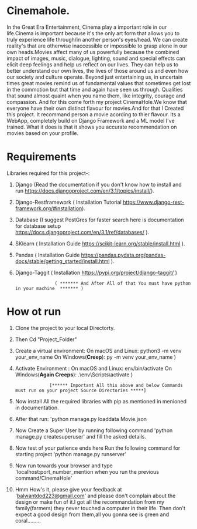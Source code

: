 # Cinemahole.
In the Great Era Entertainment, Cinema play a important role in our life.Cinema is important because it's the only art form that allows you to truly experience life through/in another person's eyes/head. We can create reality's that are otherwise inaccessible or impossible to grasp alone in our own heads.Movies affect many of us powerfully because the combined impact of images, music, dialogue, lighting, sound and special effects can elicit deep feelings and help us reflect on our lives. They can help us to better understand our own lives, the lives of those around us and even how our society and culture operate.
Beyond just entertaining us, in uncertain times great movies remind us of fundamental values that sometimes get lost in the commotion but that time and again have seen us through. Qualities that sound almost quaint when you name them, like integrity, courage and compassion.
And for this come forth my project CinemaHole.We know that everyone have their own  distinct flavour for movies.And for that I Created this project. It recommand person a movie acording to thier flavour. 
Its a WebApp, completely build on Django Framework and a ML model I've trained. What it does is that it shows you accurate recommendation on movies based on your profile.

# Requirements
Libraries required for this project-:
1. Django (Read the documentation if you don't know how to install and run https://docs.djangoproject.com/en/3.1/topics/install/).
2. Django-Restframework ( Installation Tutorial https://www.django-rest-framework.org/#installation).
3. Database (I suggest PostGres for faster search here is documentation for database setup https://docs.djangoproject.com/en/3.1/ref/databases/ ).
4. SKlearn ( Installation Guide https://scikit-learn.org/stable/install.html ).
5. Pandas ( Installation Guide https://pandas.pydata.org/pandas-docs/stable/getting_started/install.html ).
6. Django-Taggit ( Installation https://pypi.org/project/django-taggit/ )
                      
                      ( ******* And After All of that You must have python in your machine  ******* )

# How ot run
1. Clone the project to your local Directorty.
2. Then 
                                     Cd "Project_Folder"
3. Create a virtual environment:
      On macOS and Linux: 
                                     python3 -m venv your_env_name 
      On Windows(****Creep****):
                                     py -m venv your_env_name )
4. Activate Environment :
      On macOS and Linux:
                                     env/bin/activate 
      On Windows(****Again Creeps****):
                                     .\env\Scripts\activate )
                    
                    [****** Important All this above and below Commands must run on your project Source Directories *****]
                    
5. Now install All the required libraries with pip as mentioned in menioned in documentation.
6. After that run: 'python manage.py loaddata Movie.json
7. Now Create a Super User by running following command 'python manage.py createsuperuser' and fill the asked details.
8. Now test of your patience ends here Run the following command for starting project 'python manage.py runserver'
9. Now run towards your browser and type 'localhost:port_number_mention when you run the previous command/CinemaHole'
10. Hmm How's it, please give your feedback at 'balwantdod223@gmail.com' and please don't complain about the design or make fun of it.I got all the recommandation from my family(farmers) they never touched a computer in their life. Then don't expect a good design from them,all you gonna see is green and coral.........
